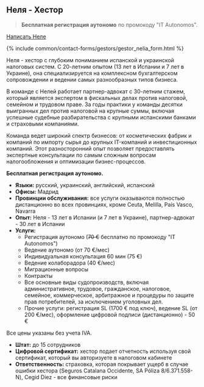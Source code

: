 <span id="неля-б" class="legacy-anchor"></span>
<span id="неля-б---хестор" class="legacy-anchor"></span>
## Неля - Хестор

> **Бесплатная регистрация аутономо** по промокоду "IT Autonomos".

<a href="#" class="btn-contact-specialist" onclick="contactGestorNelia(); return false;">Написать Неле</a>

{% include common/contact-forms/gestors/gestor_nelia_form.html %}

Неля - хестор с глубоким пониманием испанской и украинской налоговых систем. С 20-летним опытом (13 лет в Испании и 7 
лет в 
Украине), она специализируется на комплексном бухгалтерском сопровождении и ведении самых разнообразных типов бизнеса.

В команде с Нелей работает партнер-адвокат с 30-летним стажем, который является экспертом в фискальных делах против налоговой, семейном и трудовом праве. За годы практики у команды десятки выигранных дел против налоговой на крупные суммы, включая успешные судебные разбирательства с крупными испанскими банками и страховыми компаниями.

Команда ведет широкий спектр бизнесов: от косметических фабрик и компаний по импорту сырья до крупных IT-компаний и 
инвестиционных компаний. Этот разносторонний опыт позволяет предоставлять экспертные консультации по самым сложным вопросам налогообложения и оптимизации бизнес-процессов.

**Бесплатная регистрация аутономо.**

- **Языки:** русский, украинский, английский, испанский
- **Офисы:** Мадрид
- **Провинции обслуживания:** все услуги оказываются полностью дистанционно во всех провинциях, кроме Ceuta, Melilla,
  País Vasco, Navarra
- **Опыт:** Неля - 13 лет в Испании (и 7 лет в Украине), партнер-адвокат - 30 лет в Испании
- **Услуги:**
    - Регистрация аутономо (<s>70 €</s> бесплатно по промокоду "IT Autonomos")
    - Ведение аутономо (от 70 €/мес)
    - Индивидуальная консультация 60 мин (75 €)
    - Ведение колаборадора (40 €/мес)
    - Миграционные вопросы
    - Контракты
    - Все основные виды судопроизводств, включая административное, трудовое, гражданское, налоговое, семейное, 
      коммерческое, арбитражное и процедуры по защите прав потребителей, за исключением уголовных дел.
    - Прочие услуги: регистрация SL (1700 € под ключ), ведение SL (от 200 €/мес), оформление цифровой подписи (дистанционно) - 50 €

Все цены указаны без учета IVA.

- **Штат:** до 15 сотрудников
- **Цифровой сертификат:** хестор подает отчетность используя свой сертификат, который вы авторизуете в налоговом кабинете
- **Ответственность:** страховка, которая покрывает ущерб в случае ошибки хестора (Seguros Catalana Occidente, SA Póliza 8/6.371.558-N), Cegid Diez - все финансовые риски
